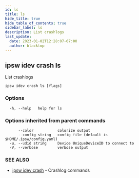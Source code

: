 ```yaml
---
id: ls
title: ls
hide_title: true
hide_table_of_contents: true
sidebar_label: ls
description: List crashlogs
last_update:
  date: 2023-01-02T12:28:07-07:00
  author: blacktop
---
```

## ipsw idev crash ls

List crashlogs

```
ipsw idev crash ls [flags]
```

### Options

```
  -h, --help   help for ls
```

### Options inherited from parent commands

```
      --color           colorize output
      --config string   config file (default is $HOME/.ipsw/config.yaml)
  -u, --udid string     Device UniqueDeviceID to connect to
  -V, --verbose         verbose output
```

### SEE ALSO

* [ipsw idev crash](/docs/cli/ipsw/idev/crash)	 - Crashlog commands

